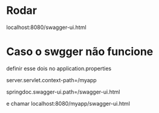 # Rodar

localhost:8080/swagger-ui.html


# Caso o swgger não funcione 

definir esse dois no application.properties

server.servlet.context-path=/myapp

springdoc.swagger-ui.path=/swagger-ui.html

e chamar localhost:8080/myapp/swagger-ui.html 
